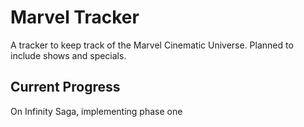 # Marvel Tracker

A tracker to keep track of the Marvel Cinematic Universe. Planned to include shows and specials.

## Current Progress

On Infinity Saga, implementing phase one